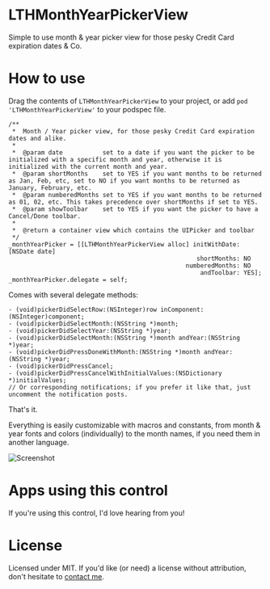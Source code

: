 # LTHMonthYearPickerView
Simple to use month & year picker view for those pesky Credit Card expiration dates & Co.

# How to use
Drag the contents of `LTHMonthYearPickerView` to your project, or add `pod 'LTHMonthYearPickerView'` to your podspec file.

```objc
/**
 *  Month / Year picker view, for those pesky Credit Card expiration dates and alike.
 *
 *  @param date           set to a date if you want the picker to be initialized with a specific month and year, otherwise it is initialized with the current month and year.
 *  @param shortMonths    set to YES if you want months to be returned as Jan, Feb, etc, set to NO if you want months to be returned as January, February, etc.
 *  @param numberedMonths set to YES if you want months to be returned as 01, 02, etc. This takes precedence over shortMonths if set to YES.
 *  @param showToolbar    set to YES if you want the picker to have a Cancel/Done toolbar.
 *
 *  @return a container view which contains the UIPicker and toolbar
 */
_monthYearPicker = [[LTHMonthYearPickerView alloc] initWithDate: [NSDate date]
													shortMonths: NO
												 numberedMonths: NO
													 andToolbar: YES];
_monthYearPicker.delegate = self;
```

Comes with several delegate methods:
```objc
- (void)pickerDidSelectRow:(NSInteger)row inComponent:(NSInteger)component;
- (void)pickerDidSelectMonth:(NSString *)month;
- (void)pickerDidSelectYear:(NSString *)year;
- (void)pickerDidSelectMonth:(NSString *)month andYear:(NSString *)year;
- (void)pickerDidPressDoneWithMonth:(NSString *)month andYear:(NSString *)year;
- (void)pickerDidPressCancel;
- (void)pickerDidPressCancelWithInitialValues:(NSDictionary *)initialValues;
// Or corresponding notifications; if you prefer it like that, just uncomment the notification posts.
```

That's it.

Everything is easily customizable with macros and constants, from month & year fonts and colors (individually) to the month names, if you need them in another language.

![Screenshot](http://rolandleth.com/assets/monthyearpickerview/Screenshot.png)

# Apps using this control
If you're using this control, I'd love hearing from you! 

# License
Licensed under MIT. If you'd like (or need) a license without attribution, don't hesitate to [contact me](mailto:roland@rolandleth.com).